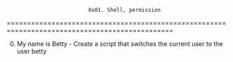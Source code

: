                               0x01. Shell, permission
===============================================================================================                             

0. My name is Betty - Create a script that switches the current user to the user betty
